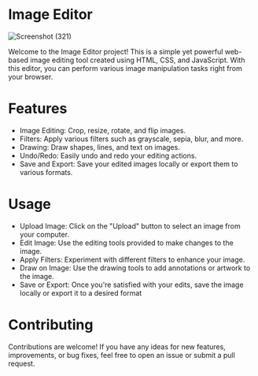 # Image Editor

![Screenshot (321)](https://github.com/YashDhumke/Image-Editor/assets/89930129/54924bfa-f902-497a-a5c3-e6c83ace54c9)

Welcome to the Image Editor project! This is a simple yet powerful web-based image editing tool created using HTML, CSS, and JavaScript. With this editor, you can perform various image manipulation tasks right from your browser.

# Features

- Image Editing: Crop, resize, rotate, and flip images.
- Filters: Apply various filters such as grayscale, sepia, blur, and more.
- Drawing: Draw shapes, lines, and text on images.
- Undo/Redo: Easily undo and redo your editing actions.
- Save and Export: Save your edited images locally or export them to various formats.

# Usage

- Upload Image: Click on the "Upload" button to select an image from your computer.
- Edit Image: Use the editing tools provided to make changes to the image.
- Apply Filters: Experiment with different filters to enhance your image.
- Draw on Image: Use the drawing tools to add annotations or artwork to the image.
- Save or Export: Once you're satisfied with your edits, save the image locally or export it to a desired format

# Contributing
Contributions are welcome! If you have any ideas for new features, improvements, or bug fixes, feel free to open an issue or submit a pull request.
